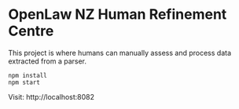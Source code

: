 # OpenLaw NZ Human Refinement Centre

This project is where humans can manually assess and process data extracted from a parser.

    npm install
    npm start

Visit: http://localhost:8082
